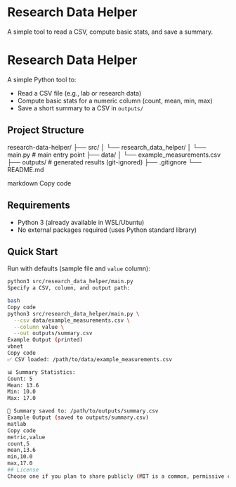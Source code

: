# Research Data Helper

A simple tool to read a CSV, compute basic stats, and save a summary.
# Research Data Helper

A simple Python tool to:
- Read a CSV file (e.g., lab or research data)
- Compute basic stats for a numeric column (count, mean, min, max)
- Save a short summary to a CSV in `outputs/`

## Project Structure
research-data-helper/
├── src/
│ └── research_data_helper/
│ └── main.py # main entry point
├── data/
│ └── example_measurements.csv
├── outputs/ # generated results (git-ignored)
├── .gitignore
└── README.md

markdown
Copy code

## Requirements
- Python 3 (already available in WSL/Ubuntu)
- No external packages required (uses Python standard library)

## Quick Start

Run with defaults (sample file and `value` column):
```bash
python3 src/research_data_helper/main.py
Specify a CSV, column, and output path:

bash
Copy code
python3 src/research_data_helper/main.py \
  --csv data/example_measurements.csv \
  --column value \
  --out outputs/summary.csv
Example Output (printed)
vbnet
Copy code
✅ CSV loaded: /path/to/data/example_measurements.csv

📊 Summary Statistics:
Count: 5
Mean: 13.6
Min: 10.0
Max: 17.0

💾 Summary saved to: /path/to/outputs/summary.csv
Example Output (saved to outputs/summary.csv)
matlab
Copy code
metric,value
count,5
mean,13.6
min,10.0
max,17.0
## License
Choose one if you plan to share publicly (MIT is a common, permissive choice).
